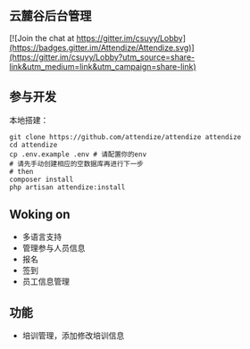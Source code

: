 ## 云麓谷后台管理

[![Join the chat at https://gitter.im/csuyy/Lobby](https://badges.gitter.im/Attendize/Attendize.svg)](https://gitter.im/csuyy/Lobby?utm_source=share-link&utm_medium=link&utm_campaign=share-link)

## 参与开发

本地搭建：
```
git clone https://github.com/attendize/attendize attendize
cd attendize
cp .env.example .env # 请配置你的env
# 请先手动创建相应的空数据库再进行下一步
# then
composer install
php artisan attendize:install
```


## Woking on

- 多语言支持
- 管理参与人员信息
- 报名
- 签到
- 员工信息管理

## 功能

- 培训管理，添加修改培训信息
